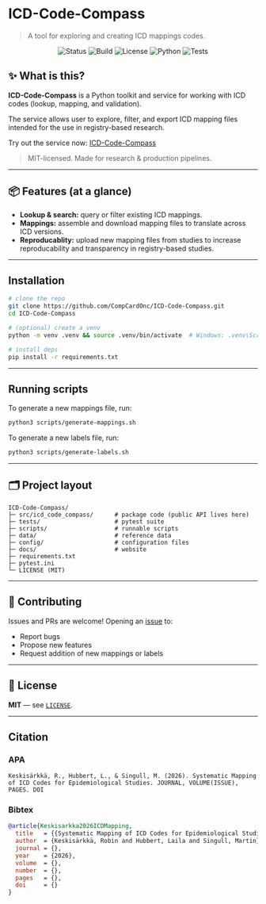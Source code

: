 # ICD-Code-Compass

> A tool for exploring and creating ICD mappings codes.

<div align="center">

![Status](https://img.shields.io/badge/status-active-brightgreen)
![Build](https://img.shields.io/badge/CI-pytest-informational)
![License](https://img.shields.io/badge/license-MIT-blue)
![Python](https://img.shields.io/badge/python-3.8%2B-3776AB)
![Tests](https://img.shields.io/badge/tests-passing-success)

</div>

## ✨ What is this?

**ICD-Code-Compass** is a Python toolkit and service for working with ICD codes (lookup, mapping, and validation).

The service allows user to explore, filter, and export ICD mapping files intended for the use in registry-based research.

Try out the service now: [ICD-Code-Compass](https://compcardonc.github.io/ICD-Code-Compass/)

> MIT-licensed. Made for research & production pipelines.

---

## 📦 Features (at a glance)

- **Lookup & search:** query or filter existing ICD mappings.
- **Mappings:** assemble and download mapping files to translate across ICD versions.
- **Reproducablity:** upload new mapping files from studies to increase reproducability and transparency in registry-based studies.

---

## Installation

```bash
# clone the repo
git clone https://github.com/CompCardOnc/ICD-Code-Compass.git
cd ICD-Code-Compass

# (optional) create a venv
python -m venv .venv && source .venv/bin/activate  # Windows: .venv\Scripts\activate

# install deps
pip install -r requirements.txt
```

---

## Running scripts
To generate a new mappings file, run:
```bash
python3 scripts/generate-mappings.sh
```

To generate a new labels file, run:
```bash
python3 scripts/generate-labels.sh
```

---

## 🗂️ Project layout

```
ICD-Code-Compass/
├─ src/icd_code_compass/      # package code (public API lives here)
├─ tests/                     # pytest suite
├─ scripts/                   # runnable scripts
├─ data/                      # reference data
├─ config/                    # configuration files
├─ docs/                      # website
├─ requirements.txt
├─ pytest.ini
└─ LICENSE (MIT)
```

---

## 🤝 Contributing

Issues and PRs are welcome! Opening an [issue](https://github.com/CompCardOnc/ICD-Code-Compass/issues) to:
- Report bugs
- Propose new features
- Request addition of new mappings or labels

---

## 📄 License

**MIT** — see [`LICENSE`](./LICENSE).

---

## Citation

### APA
```
Keskisärkkä, R., Hubbert, L., & Singull, M. (2026). Systematic Mapping of ICD Codes for Epidemiological Studies. JOURNAL, VOLUME(ISSUE), PAGES. DOI
```

### Bibtex
```bibtex
@article{Keskisarkka2026ICDMapping,
  title   = {{Systematic Mapping of ICD Codes for Epidemiological Studies}},
  author  = {Keskisärkkä, Robin and Hubbert, Laila and Singull, Martin},
  journal = {},
  year    = {2026},
  volume  = {},
  number  = {},
  pages   = {},
  doi     = {}
}
```

